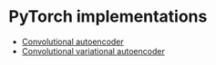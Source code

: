 # PyTorch implementations

* [Convolutional autoencoder](https://github.com/avramdj/pytorch-examples/tree/main/conv-autoencoder)
* [Convolutional variational autoencoder](https://github.com/avramdj/pytorch-examples/tree/main/conv-variational-autoencoder)
